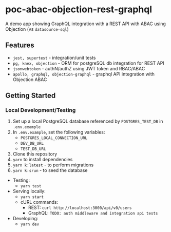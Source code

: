 # poc-abac-objection-rest-graphql

A demo app showing GraphQL integration with a REST API with ABAC using Objection (vs `datasource-sql`)

## Features
- `jest, supertest` - integration/unit tests
- `pg, knex, objection` - ORM for postgreSQL db integration for REST API
- `jsonwebtoken` - authN/authZ using JWT token and RBAC/ABAC
- `apollo, graphql, objection-graphql` - graphql API integration with Objection ABAC

## Getting Started

### Local Development/Testing

1. Set up a local PostgreSQL database referenced by `POSTGRES_TEST_DB` in `.env.example`
1. In `.env.example`, set the following variables:
    - `POSTGRES_LOCAL_CONNECTION_URL`
    - `DEV_DB_URL`
    - `TEST_DB_URL`
1. Clone this repository
1. `yarn` to install dependencies
1. `yarn k:latest` - to perform migrations
1. `yarn k:srun` - to seed the database
- Testing:
  - `yarn test`
- Serving locally:
  - `yarn start`
  - cURL commands:
    - REST: `curl http://localhost:3000/api/v0/users`
    - GraphQL: `TODO: auth middleware and integration api tests`
- Developing:
  - `yarn dev`